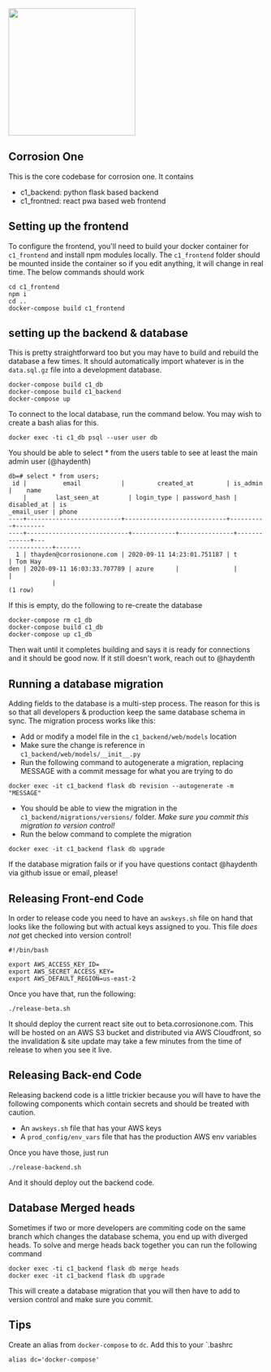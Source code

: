 <img src="https://github.com/Corrosion-One/corrosion-one/raw/master/favicon.svg" width=250>

Corrosion One 
------------------

This is the core codebase for corrosion one. It contains

- c1_backend: python flask based backend
- c1_frontned: react pwa based web frontend


## Setting up the frontend

To configure the frontend, you'll need to build your docker container for `c1_frontend` and install npm modules locally. The `c1_frontend` folder should be mounted inside the container so if you edit anything, it will change in real time. The below commands should work

```
cd c1_frontend
npm i 
cd ..
docker-compose build c1_frontend
```

## setting up the backend & database

This is pretty straightforward too but you may have to build and rebuild the database a few times. It should automatically import whatever is in the `data.sql.gz` file into a development database.

```
docker-compose build c1_db
docker-compose build c1_backend
docker-compose up
```

To connect to the local database, run the command below. You may wish to create a bash alias for this.

```
docker exec -ti c1_db psql --user user db
```

You should be able to select * from the users table to see at least the main admin user (@haydenth)

```
db=# select * from users;
 id |          email           |         created_at         | is_admin |    name
    |        last_seen_at        | login_type | password_hash | disabled_at | is
_email_user | phone 
----+--------------------------+----------------------------+----------+--------
----+----------------------------+------------+---------------+-------------+---
------------+-------
  1 | thayden@corrosionone.com | 2020-09-11 14:23:01.751187 | t        | Tom Hay
den | 2020-09-11 16:03:33.707789 | azure      |               |             |   
            | 
(1 row)
```

If this is empty, do the following to re-create the database

```
docker-compose rm c1_db
docker-compose build c1_db
docker-compose up c1_db
```

Then wait until it completes building and says it is ready for connections and it should be good now. If it still doesn't work, reach out to @haydenth

## Running a database migration

Adding fields to the database is a multi-step process. The reason for this is so that all developers & production keep the same database schema in sync. The migration process works like this:

- Add or modify a model file in the `c1_backend/web/models` location
- Make sure the change is reference in `c1_backend/web/models/__init__.py`
- Run the following command to autogenerate a migration, replacing MESSAGE with a commit message for what you are trying to do

```
docker exec -it c1_backend flask db revision --autogenerate -m "MESSAGE"
```

- You should be able to view the migration in the `c1_backend/migrations/versions/` folder. *Make sure you commit this migration to version control!*
- Run the below command to complete the migration

```
docker exec -it c1_backend flask db upgrade
```

If the database migration fails or if you have questions contact @haydenth via github issue or email, please!

## Releasing Front-end Code

In order to release code you need to have an `awskeys.sh` file on hand that looks like the following but with actual keys assigned to you. This file *does not* get checked into version control!

```
#!/bin/bash

export AWS_ACCESS_KEY_ID=
export AWS_SECRET_ACCESS_KEY=
export AWS_DEFAULT_REGION=us-east-2
```

Once you have that, run the following:

```
./release-beta.sh
```

It should deploy the current react site out to beta.corrosionone.com. This will be hosted on an AWS S3 bucket and distributed via AWS Cloudfront, so the invalidation & site update may take a few minutes from the time of release to when you see it live.

## Releasing Back-end Code

Releasing backend code is a little trickier because you will have to have the following components which contain secrets and should be treated with caution.

- An `awskeys.sh` file that has your AWS keys
- A `prod_config/env_vars` file that has the production AWS env variables 

Once you have those, just run 

```
./release-backend.sh
```

And it should deploy out the backend code.


## Database Merged heads

Sometimes if two or more developers are commiting code on the same branch which changes the database schema, you end up with diverged heads. To solve and merge heads back together you can run the following command

```
docker exec -ti c1_backend flask db merge heads
docker exec -it c1_backend flask db upgrade
```

This will create a database migration that you will then have to add to version control and make sure you commit.


## Tips

Create an alias from `docker-compose` to `dc`. Add this to your `.bashrc
```
alias dc='docker-compose'
```
